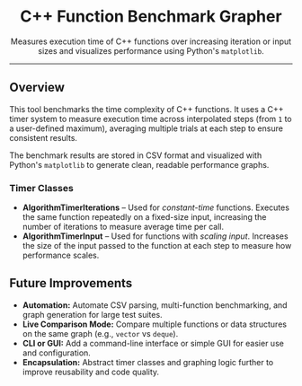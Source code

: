 <h1 align="center">C++ Function Benchmark Grapher</h1>

<p align="center">
  Measures execution time of C++ functions over increasing iteration or input sizes and visualizes performance using Python's <code>matplotlib</code>.
</p>

<hr/>

<h2>Overview</h2>

<p>
  This tool benchmarks the time complexity of C++ functions. It uses a C++ timer system to measure execution time across interpolated steps (from <code>1</code> to a user-defined maximum), averaging multiple trials at each step to ensure consistent results.
</p>

<p>
  The benchmark results are stored in CSV format and visualized with Python's <code>matplotlib</code> to generate clean, readable performance graphs.
</p>

<h3>Timer Classes</h3>

<ul>
  <li>
    <strong>AlgorithmTimerIterations</strong> – Used for <em>constant-time</em> functions. Executes the same function repeatedly on a fixed-size input, increasing the number of iterations to measure average time per call.
  </li>
  <li>
    <strong>AlgorithmTimerInput</strong> – Used for functions with <em>scaling input</em>. Increases the size of the input passed to the function at each step to measure how performance scales.
  </li>
</ul>

<h2>Future Improvements</h2>

<ul>
  <li><strong>Automation:</strong> Automate CSV parsing, multi-function benchmarking, and graph generation for large test suites.</li>
  <li><strong>Live Comparison Mode:</strong> Compare multiple functions or data structures on the same graph (e.g., <code>vector</code> vs <code>deque</code>).</li>
  <li><strong>CLI or GUI:</strong> Add a command-line interface or simple GUI for easier use and configuration.</li>
  <li><strong>Encapsulation:</strong> Abstract timer classes and graphing logic further to improve reusability and code quality.</li>
</ul>
